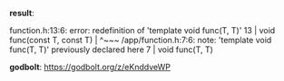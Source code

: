**result**:
 
function.h:13:6: error: redefinition of 'template<class T> void func(T, T)'
   13 | void func(const T, const T)
      |      ^~~~
/app/function.h:7:6: note: 'template<class T> void func(T, T)' previously declared here
    7 | void func(T, T)
 
**godbolt**: https://godbolt.org/z/eKnddveWP